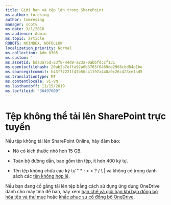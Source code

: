 ```yaml
---
title: Giới hạn và tệp lớn trong SharePoint
ms.author: toresing
author: tomresing
manager: scotv
ms.date: 3/1/2018
ms.audience: Admin
ms.topic: article
ROBOTS: NOINDEX, NOFOLLOW
localization_priority: Normal
ms.collection: Adm_O365
ms.custom: ''
ms.assetid: bda3a75d-23f8-44d9-a23a-0abbfdccf131
ms.openlocfilehash: 20ab2b7effa92a6b3765f6469de2966cbd84e1be
ms.sourcegitcommit: b43f77221f47b50c41197a448a9c26c423ce1ad5
ms.translationtype: MT
ms.contentlocale: vi-VN
ms.lasthandoff: 11/15/2019
ms.locfileid: "36497609"
---
```

# <a name="files-that-cant-be-uploaded-to-sharepoint-online"></a>Tệp không thể tải lên SharePoint trực tuyến

Nếu tệp không tải lên SharePoint Online, hãy đảm bảo:
  
- Nó có kích thước nhỏ hơn 15 GB.
    
- Toàn bộ đường dẫn, bao gồm tên tệp, ít hơn 400 ký tự.
    
- Tên tệp không chứa các ký tự " \* : \< \> ? / \ | và không có trong danh sách các [tên không hợp lệ](https://go.microsoft.com/fwlink/?linkid=866430).
    
Nếu bạn đang cố gắng tải lên tệp bằng cách sử dụng ứng dụng OneDrive dành cho máy tính để bàn, hãy xem [hạn chế và giới hạn khi bạn đồng bộ hóa tệp và thư mục](http://go.microsoft.com/fwlink/p/?LinkID=717734) hoặc [khắc phục sự cố đồng bộ OneDrive](https://go.microsoft.com/fwlink/?linkid=866431).
  

